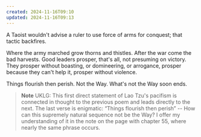 ```yaml
---
created: 2024-11-16T09:10
updated: 2024-11-16T09:13
---
```



A Taoist wouldn't advise a ruler
to use force of arms for conquest;
that tactic backfires.

Where the army marched
grow thorns and thistles.
After the war
come the bad harvests.
Good leaders prosper, that's all,
not presuming on victory.
They prosper without boasting,
or domineering, or arrogance,
prosper because they can't help it,
prosper without violence.

Things flourish then perish.
Not the Way.
What's not the Way
soon ends.


> **Note** UKLG: This first direct statement of Lao Tzu's pacifism is connected in thought to the previous poem and leads directly to the next.
The last verse is enigmatic: “Things flourish then perish” -- How can this supremely natural sequence not be the Way? I offer my understanding of it in the note on the page with chapter 55, where nearly the same phrase occurs.


